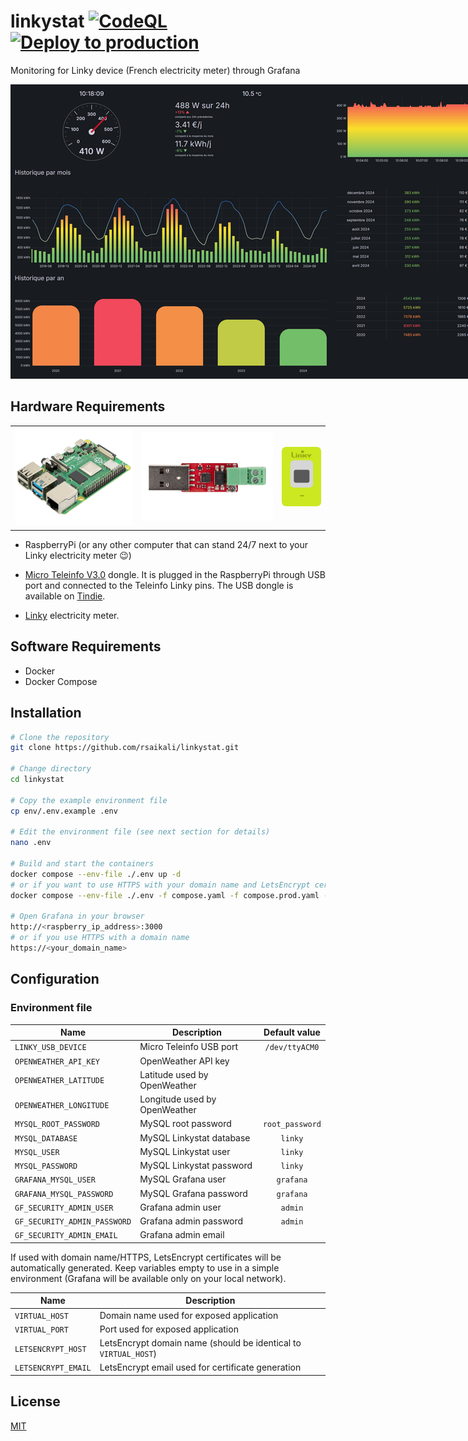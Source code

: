 # linkystat [![CodeQL](https://github.com/rsaikali/linkystat/actions/workflows/github-code-scanning/codeql/badge.svg)](https://github.com/rsaikali/linkystat/actions/workflows/github-code-scanning/codeql) [![Deploy to production](https://github.com/rsaikali/linkystat/actions/workflows/main.yml/badge.svg)](https://github.com/rsaikali/linkystat/actions/workflows/main.yml)

Monitoring for Linky device (French electricity meter) through Grafana

<img
  src="./files/images/linkystat_grafana.png"
  alt="Monitoring for Linky device (French electricity meter) through Grafana"
  title="Linkystat Grafana"
  style="display: inline-block; margin: 0 auto; max-width: 1200px">

## Hardware Requirements

<table>
  <tr>
    <td valign="center"><img src="files/images/raspberry-pi-4.png"></td>
    <td valign="center"><img src="files/images/teleinfo.png"></td>
    <td valign="center"><img src="files/images/linky.png"></td>
  </tr>
 </table>

- RaspberryPi (or any other computer that can stand 24/7 next to your Linky electricity meter :wink:)

- [Micro Teleinfo V3.0](https://www.tindie.com/products/hallard/micro-teleinfo-v30/) dongle. It is plugged in the RaspberryPi through USB port and connected to the Teleinfo Linky pins.
The USB dongle is available on [Tindie](https://www.tindie.com/products/hallard/micro-teleinfo-v30/).
- [Linky](https://particulier.edf.fr/en/home/contract-and-consumption/meter/linky-meter.html) electricity meter.

## Software Requirements

- Docker
- Docker Compose

## Installation

```bash
# Clone the repository
git clone https://github.com/rsaikali/linkystat.git

# Change directory
cd linkystat

# Copy the example environment file
cp env/.env.example .env

# Edit the environment file (see next section for details)
nano .env

# Build and start the containers
docker compose --env-file ./.env up -d
# or if you want to use HTTPS with your domain name and LetsEncrypt certificates (need to be configured through .env file)
docker compose --env-file ./.env -f compose.yaml -f compose.prod.yaml --profile https up -d

# Open Grafana in your browser
http://<raspberry_ip_address>:3000
# or if you use HTTPS with a domain name
https://<your_domain_name>
```

## Configuration

### Environment file

| Name | Description | Default value |
| ---- | ----------- | :-------------: |
| `LINKY_USB_DEVICE` | Micro Teleinfo USB port | `/dev/ttyACM0` |
| `OPENWEATHER_API_KEY` | OpenWeather API key | |
| `OPENWEATHER_LATITUDE` | Latitude used by OpenWeather | |
| `OPENWEATHER_LONGITUDE` | Longitude used by OpenWeather | |
| `MYSQL_ROOT_PASSWORD` | MySQL root password | `root_password` |
| `MYSQL_DATABASE` | MySQL Linkystat database | `linky` |
| `MYSQL_USER` | MySQL Linkystat user | `linky` |
| `MYSQL_PASSWORD` | MySQL Linkystat password | `linky` |
| `GRAFANA_MYSQL_USER` | MySQL Grafana user | `grafana` |
| `GRAFANA_MYSQL_PASSWORD` | MySQL Grafana password | `grafana` |
| `GF_SECURITY_ADMIN_USER` | Grafana admin user | `admin` |
| `GF_SECURITY_ADMIN_PASSWORD` | Grafana admin password | `admin` |
| `GF_SECURITY_ADMIN_EMAIL` | Grafana admin email | |

If used with domain name/HTTPS, LetsEncrypt certificates will be automatically generated. 
Keep variables empty to use in a simple environment (Grafana will be available only on your local network).

| Name | Description |
| ---- | ----------- |
| `VIRTUAL_HOST` | Domain name used for exposed application |
| `VIRTUAL_PORT` | Port used for exposed application |
| `LETSENCRYPT_HOST` | LetsEncrypt domain name (should be identical to `VIRTUAL_HOST`) |
| `LETSENCRYPT_EMAIL` | LetsEncrypt email used for certificate generation |

## License

[MIT](./LICENSE)
